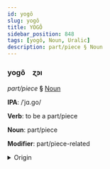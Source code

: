 ```yaml
---
id: yogô
slug: yogô
title: YOGÔ
sidebar_position: 848
tags: [yogô, Noun, Uralic]
description: part/piece § Noun
---
```


### yogô&emsp;<span kind="abugida">ɀꜿı</span>

*part/piece* **§** [Noun](../../tags/Noun)

**IPA**: /ˈjɑ.go/

**Verb**: to be a part/piece

**Noun**: part/piece

**Modifier**: part/piece-related

<details>
    <summary>Origin</summary>
    Ingrian jako  [ˈjɑɡ̊o̞]<br/>
    <em>Uralic Language Family</em>
</details>